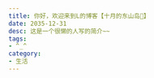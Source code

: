 ```yaml
---
title: 你好，欢迎来到L的博客【十月的东山岛🌊】
date: 2035-12-31
desc: 这是一个很懒的人写的简介~~
tags:
- ^_^
category:
- 生活
---
```

